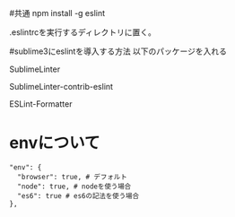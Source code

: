#共通
npm install -g eslint

.eslintrcを実行するディレクトリに置く。

#sublime3にeslintを導入する方法
以下のパッケージを入れる

SublimeLinter

SublimeLinter-contrib-eslint

ESLint-Formatter

# envについて

```
"env": {
  "browser": true, # デフォルト
  "node": true, # nodeを使う場合
  "es6": true # es6の記法を使う場合
},
```
